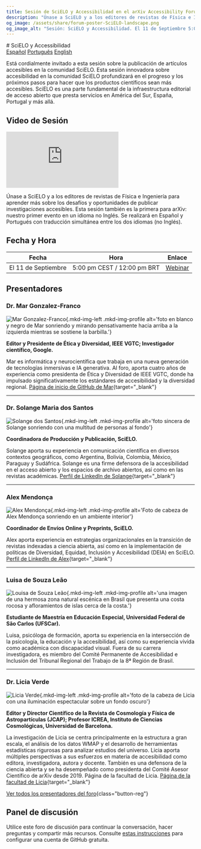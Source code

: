 ```yaml
---
title: Sesión de SciELO y Accessibilidad en el arXiv Accessibility Forum 2024
description: "Únase a SciELO y a los editores de revistas de Física e Ingeniería para aprender más sobre los desafíos y oportunidades de publicar investigaciones accesibles."
og_image: /assets/share/forum-poster-SciELO-landscape.png
og_image_alt: "Sesión: SciELO y Accessibilidad. El 11 de Septiembre 5:00 pm CEST / 12:00 pm BRT"
---
```

<html lang="es">
# SciELO y Accessibilidad

<nav class="tabs" aria-description="Choose which language to view this content in">
  <a href="forum-session-SciELO" class="active">Español</a>
  <a href="forum-session-SciELO-pt">Português</a>
  <a href="forum-session-SciELO-en">English</a>
</nav>

<div class="lead">
  <div class="content">
  <p>Está cordialmente invitado a esta sesión sobre la publicación de artículos accesibles en la comunidad SciELO. Esta sesión innovadora sobre accesibilidad en la comunidad SciELO profundizará en el progreso y los próximos pasos para hacer que los productos científicos sean más accesibles.  SciELO es una parte fundamental de la infraestructura editorial de acceso abierto que presta servicios en América del Sur, España, Portugal y más allá. </p>
  </div>
  <div class="videos">
    <div class="shadow"><h2>Video de Sesión</h2>
    <iframe src="https://www.youtube.com/embed/nv3n2lf80L4?si=9teQc1wWy7RiQcV2" title="YouTube video player" frameborder="0" allow="accelerometer; autoplay; clipboard-write; encrypted-media; gyroscope; picture-in-picture; web-share" referrerpolicy="strict-origin-when-cross-origin" allowfullscreen></iframe></div>
  </div>
</div>

Únase a SciELO y a los editores de revistas de Física e Ingeniería para aprender más sobre los desafíos y oportunidades de publicar investigaciones accesibles. Esta sesión también es la primera para arXiv: nuestro primer evento en un idioma no Inglés. Se realizará en Español y Portugués con traducción simultánea entre los dos idiomas (no Inglés).

## Fecha y Hora
| Fecha | Hora | Enlace |
|---|---|---|
| El 11 de Septiembre | 5:00 pm CEST / 12:00 pm BRT | [Webinar](https://cornell.zoom.us/j/95978099995?pwd=TLFRHtobdTSpwJLDInZ8GNgVEFWUPB.1) |

<!--
## Preparse
<ul class="forum-actions">
  <li class="col">
    <div class="col-num shadow" role="presentation">1</div>
    <h3>Inscribirse</h3>
    <p><a href="https://cornell.ca1.qualtrics.com/jfe/form/SV_eEZ1d27LF2fVM7Y" target="_blank">Inscribirse</a> por gratis. El foro es para todos.</p>
    <a class="button-reg" href="https://cornell.ca1.qualtrics.com/jfe/form/SV_eEZ1d27LF2fVM7Y" target="_blank">Inscibirse</a>
  </li>
  <li class="col">
    <div class="col-num shadow" role="presentation">2</div>
    <h3>Ver Videos</h3>
    <p>Ver Video <a href="https://youtu.be/wjzYB1DTbe0?feature=shared" target="blank">de Bienvenida</a> y otros en el <a href="https://www.youtube.com/playlist?list=PLYgeAMJvRZ6ZRuNQGoekx0FdjXqEG0bzM" target="blank">Forum playlist</a>.</p>
    <a class="button-reg" href="https://youtu.be/wjzYB1DTbe0?feature=shared" target="blank">Ver video</a>
  </li>
  <li class="col">
    <div class="col-num shadow" role="presentation">3</div>
    <h3>Enviar Perguntas!</h3>
    <p>Informe a los presentadores <a href="https://cornell.ca1.qualtrics.com/jfe/form/SV_bBqisDGVGcrzQeq" target="_blank">sus preguntas</a> antes de la sesión. Los presentadores te amarán!</p>
    <a class="button-reg" href="https://cornell.ca1.qualtrics.com/jfe/form/SV_bBqisDGVGcrzQeq" target="_blank">Preguntar</a>
  </li>
</ul>

Tambien puedes difundir el mensaje sobre este evento. Encuentra sesión pósters y enlaces [aquí](/share). -->

## Presentadores

### Dr. Mar Gonzalez-Franco
![Mar Gonzalez-Franco](../assets/profile/mar.jpg){.mkd-img-left .mkd-img-profile alt='foto en blanco y negro de Mar sonriendo y mirando pensativamente hacia arriba a la izquierda mientras se sostiene la barbilla.'}

**Editor y Presidente de Ética y Diversidad, IEEE VGTC; Investigador científico, Google.**

Mar es informática y neurocientífica que trabaja en una nueva generación de tecnologías inmersivas e IA generativa. Al foro, aporta cuatro años de experiencia como presidenta de Ética y Diversidad de IEEE VGTC, donde ha impulsado significativamente los estándares de accesibilidad y la diversidad regional. [Página de inicio de GitHub de Mar](https://margonzalezfranco.github.io/){target="_blank"}

---

### Dr. Solange Maria dos Santos

![Solange dos Santos](../assets/profile/solange.jpg){.mkd-img-left .mkd-img-profile alt='foto sincera de Solange sonriendo con una multitud de personas al fondo'}

**Coordinadora de Producción y Publicación, SciELO.**

Solange aporta su experiencia en comunicación científica en diversos contextos geográficos, como Argentina, Bolivia, Colombia, México, Paraguay y Sudáfrica. Solange es una firme defensora de la accesibilidad en el acceso abierto y los espacios de archivo abiertos, así como en las revistas académicas. [Perfil de LinkedIn de Solange](https://www.linkedin.com/in/solangemariasantos/?originalSubdomain=br){target="_blank"}

---

### Alex Mendonça

![Alex Mendonça](../assets/profile/alex.jpg){.mkd-img-left .mkd-img-profile alt='Foto de cabeza de Alex Mendonça sonriendo en un ambiente interior'}

**Coordinador de Envíos Online y Preprints, SciELO.**

Alex aporta experiencia en estrategias organizacionales en la transición de revistas indexadas a ciencia abierta, así como en la implementación de políticas de Diversidad, Equidad, Inclusión y Accesibilidad (DEIA) en SciELO. [Perfil de LinkedIn de Alex](https://www.linkedin.com/in/alex-mendon%C3%A7a/?originalSubdomain=br){target="_blank"}

---

### Luisa de Souza Leão  
![Louisa de Souza Leão](../assets/profile/luisa.jpg){.mkd-img-left .mkd-img-profile alt='una imagen de una hermosa zona natural escénica en Brasil que presenta una costa rocosa y afloramientos de islas cerca de la costa.'}

**Estudiante de Maestría en Educación Especial, Universidad Federal de São Carlos (UFSCar).**

Luisa, psicóloga de formación, aporta su experiencia en la intersección de la psicología, la educación y la accesibilidad, así como su experiencia vivida como académica con discapacidad visual. Fuera de su carrera investigadora, es miembro del Comité Permanente de Accesibilidad e Inclusión del Tribunal Regional del Trabajo de la 8ª Región de Brasil.

---

### Dr. Licia Verde
![Licia Verde](../assets/profile/licia.jpg){.mkd-img-left .mkd-img-profile alt='foto de la cabeza de Licia con una iluminación espectacular sobre un fondo oscuro'}

**Editor y Director Científico de la Revista de Cosmología y Física de Astropartículas (JCAP); Profesor ICREA, Instituto de Ciencias Cosmológicas, Universidad de Barcelona.**

La investigación de Licia se centra principalmente en la estructura a gran escala, el análisis de los datos WMAP y el desarrollo de herramientas estadísticas rigurosas para analizar estudios del universo. Licia aporta múltiples perspectivas a sus esfuerzos en materia de accesibilidad como editora, investigadora, autora y docente. También es una defensora de la ciencia abierta y se ha desempeñado como presidenta del Comité Asesor Científico de arXiv desde 2019. Página de la facultad de Licia. [Página de la facultad de Licia](https://liciaverde.icc.ub.edu/){target="_blank"}

[Ver todos los presentadores del foro](presenters){class="button-reg"}


## Panel de discusión
Utilice este foro de discusión para continuar la conversación, hacer preguntas y compartir más recursos. Consulte [estas instrucciones](discussion-board.md) para configurar una cuenta de GitHub gratuita.
